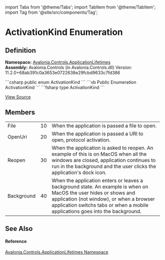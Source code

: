 import Tabs from '@theme/Tabs'; 
import TabItem from '@theme/TabItem'; 
import Tag from '@site/src/components/Tag'; 

# ActivationKind Enumeration




## Definition
**Namespace:** <a href="N_Avalonia_Controls_ApplicationLifetimes">Avalonia.Controls.ApplicationLifetimes</a>  
**Assembly:** Avalonia.Controls (in Avalonia.Controls.dll) Version: 11.2.0+68ab391c0a3653e0722638e29fcbd9633c7fd386

<Tabs groupId="api-code-preview">
<TabItem value="csharp" label="C#">
```csharp
public enum ActivationKind
```
</TabItem>
<TabItem value="vb" label="VB">
```vb
Public Enumeration ActivationKind
```
</TabItem>
<TabItem value="fsharp" label="F#">
```fsharp
type ActivationKind
```
</TabItem>
</Tabs>



<a href="https://github.com/AvaloniaUI/Avalonia/tree/master/srcAvalonia.Controls/ApplicationLifetimes/ActivationKind.cs" title="View the source code">View Source</a>



## Members
<table>
<tr>
<td>File</td>
<td>10</td>
<td>When the application is passed a file to open.</td>
</tr>
<tr>
<td>OpenUri</td>
<td>20</td>
<td>When the application is passed a URI to open, protocol activation.</td>
</tr>
<tr>
<td>Reopen</td>
<td>30</td>
<td>When the application is asked to reopen. An example of this is on MacOS when all the windows are closed, application continues to run in the background and the user clicks the application's dock icon.</td>
</tr>
<tr>
<td>Background</td>
<td>40</td>
<td>When the application enters or leaves a background state. An example is when on MacOS the user hides or shows and application (not window), or when a browser application switchs tabs or when a mobile applications goes into the background.</td>
</tr>
</table>

## See Also


#### Reference
<a href="N_Avalonia_Controls_ApplicationLifetimes">Avalonia.Controls.ApplicationLifetimes Namespace</a>  
